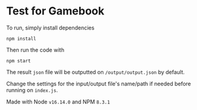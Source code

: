 # Test for Gamebook

To run, simply install dependencies

```
npm install
```

Then run the code with

```
npm start
```

The result `json` file will be outputted on `/output/output.json` by default.

Change the settings for the input/output file's name/path if needed before running on `index.js`.

Made with Node `v16.14.0` and NPM `8.3.1`
